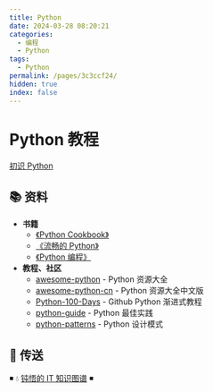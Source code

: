 ```yaml
---
title: Python
date: 2024-03-28 08:20:21
categories:
  - 编程
  - Python
tags:
  - Python
permalink: /pages/3c3ccf24/
hidden: true
index: false
---
```


# Python 教程

[初识 Python](01.基础特性/00.初识Python.md)

## 📚 资料

- **书籍**
  - [《Python Cookbook》](https://book.douban.com/subject/26381341/)
  - [《流畅的 Python》](https://book.douban.com/subject/27028517/)
  - [《Python 编程》](https://book.douban.com/subject/36365320/)
- **教程、社区**
  - [awesome-python](https://github.com/vinta/awesome-python) - Python 资源大全
  - [awesome-python-cn](https://github.com/jobbole/awesome-python-cn) - Python 资源大全中文版
  - [Python-100-Days](https://github.com/jackfrued/Python-100-Days) - Github Python 渐进式教程
  - [python-guide](https://github.com/realpython/python-guide) - Python 最佳实践
  - [python-patterns](https://github.com/faif/python-patterns) - Python 设计模式

## 🚪 传送

◾ 💧 [钝悟的 IT 知识图谱](https://dunwu.github.io/waterdrop/) ◾